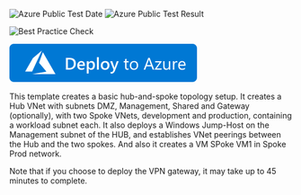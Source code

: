 ![Azure Public Test Date](https://azurequickstarttemplates.blob.core.windows.net/hubspoke/PublicLastTestDate.svg)
![Azure Public Test Result](https://azurequickstarttemplates.blob.core.windows.net/hubspoke/PublicDeployment.svg)

![Best Practice Check](https://azurequickstarttemplates.blob.core.windows.net/hubspoke/BestPracticeResult.svg)


[![Deploy To Azure](https://raw.githubusercontent.com/Azure/azure-quickstart-templates/master/1-CONTRIBUTION-GUIDE/images/deploytoazure.svg?sanitize=true)](https://portal.azure.com/#create/Microsoft.Template/uri/https%3A%2F%2Fraw.githubusercontent.com%2FLaxmanranga%2FHub-spoke%2Fmaster%2FAzure-Hub-Spoke.json)



This template creates a basic hub-and-spoke topology setup. It creates a Hub VNet with subnets DMZ, Management, Shared and Gateway (optionally), with two Spoke VNets, development and production, containing a workload subnet each. It also deploys a Windows Jump-Host on the Management subnet of the HUB, and establishes VNet peerings between the Hub and the two spokes. And also it creates a VM SPoke VM1 in Spoke Prod network.

Note that if you choose to deploy the VPN gateway, it may take up to 45 minutes to complete.



